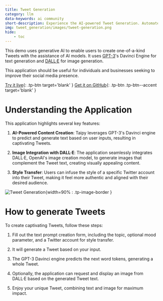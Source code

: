 ```yaml
---
title: Tweet Generation
category: llm
data-keywords: ai community
short-description: Experience the AI-powered Tweet Generation. Automate Tweets using GPT-3's Davinci engine and DALL·E.
img: tweet_generation/images/tweet-generation.png
hide:
    - toc
---
```

This demo uses generative AI to enable users to create one-of-a-kind Tweets with the assistance of AI models.
It uses [GPT-3](https://openai.com/blog/gpt-3-apps)'s Davinci Engine for text generation and [DALL·E](https://openai.com/dall-e-3)
for image generation.

This application should be useful for individuals and businesses
seeking to improve their social media presence.

[Try it live](https://tweet-generation.taipy.cloud/){: .tp-btn target='blank' }
[Get it on GitHub](https://github.com/Avaiga/demo-tweet-generation){: .tp-btn .tp-btn--accent target='blank' }

# Understanding the Application

This application highlights several key features:

1. **AI-Powered Content Creation**: Taipy leverages GPT-3's
    Davinci engine to predict and generate text based on user inputs, resulting in captivating Tweets.

2. **Image Integration with DALL·E**: The application seamlessly integrates
   DALL·E, OpenAI's image creation model, to generate images that
   complement the Tweet text, creating visually appealing content.

3. **Style Transfer**: Users can infuse the style of a specific
   Twitter account into their Tweet, making it feel more authentic
   and aligned with their desired audience.

![Tweet Generation](images/tweet-generation.png){width=90% : .tp-image-border }

# How to generate Tweets

To create captivating Tweets, follow these steps:
1. Fill out the text prompt creation form, including the topic,
   optional mood parameter, and a Twitter account for style transfer.

2. It will generate a Tweet based on your input.

3. The GPT-3 Davinci engine predicts the next word tokens,
   generating a whole Tweet.

4. Optionally, the application can request and display an
   image from DALL·E based on the generated Tweet text.

5. Enjoy your unique Tweet, combining text and image
   for maximum impact.
